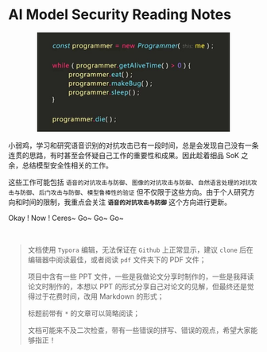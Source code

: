 # AI Model Security Reading Notes

<div align="center"><img src="pictures/840ad2d34eef686053fecac7eb743e1.jpg" height="200"/></div>

小弱鸡，学习和研究语音识别的对抗攻击已有一段时间，总是会发现自己没有一条连贯的思路，有时甚至会怀疑自己工作的重要性和成果。因此趁着细品 SoK 之余，总结模型安全性相关的工作。

这些工作可能包括 `语音的对抗攻击与防御`、`图像的对抗攻击与防御`、`自然语言处理的对抗攻击与防御`、`后门攻击与防御`、`模型鲁棒性的验证` 但不仅限于这些方向。由于个人研究方向和时间的限制，我重点会关注 <b>`语音的对抗攻击与防御`</b> 这个方向进行更新。

Okay ! Now ! Ceres~ Go~ Go~ Go~

<br/>

> 文档使用 `Typora` 编辑，无法保证在 `Github` 上正常显示，建议 `clone` 后在编辑器中阅读最佳，或者阅读 `pdf` 文件夹下的 PDF 文件；
>
> 项目中含有一些 PPT 文件，一些是我做论文分享时制作的，一些是我拜读论文时制作的，本想以 PPT 的形式分享自己对论文的见解，但最终还是觉得过于花费时间，改用 Markdown 的形式；
>
> 标题前带有 `*` 的文章可以简略阅读；
>
> 文档可能来不及二次检查，带有一些错误的拼写、错误的观点，希望大家能够指正！